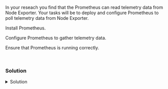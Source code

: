 In your reseach you find that the Prometheus can read telemetry data from Node Exporter. Your tasks will be to deploy and configure Prometheus to poll telemetry data from Node Exporter.

Install Prometheus.

Configure Prometheus to gather telemetry data.

Ensure that Prometheus is running correctly.

<br>

### Solution
<details>
<summary>Solution</summary>

Setup your server for Prometheus install

```plain
useradd prometheus
```{{exec}}

```plain
mkdir /var/lib/prometheus
```{{exec}}

Download and extract Prometheus and required tools.

```plain
wget https://github.com/prometheus/prometheus/releases/download/v2.42.0-rc.0/prometheus-2.42.0-rc.0.linux-amd64.tar.gz  -P /tmp
tar xvfz /tmp/prometheus-2.42.0-rc.0.linux-amd64.tar.gz -C /var/lib/prometheus/ --strip-components=1
cp /var/lib/prometheus/prometheus /usr/bin/prometheus
```{{exec}}

Change ownership of /var/lib/prometheus so that prometheus user can start the service

```plain
chown -R prometheus:prometheus /var/lib/prometheus/
```{{exec}}

Create a directory and copy over the configuration for prometheus

```plain
mkdir /etc/prometheus
cp /answers/prometheus.yml /etc/prometheus/prometheus.yml
```{{exec}}

View the file and look at the configuration

```plain
cat /etc/prometheus/prometheus.yml
```{{exec}}

Copy over the prometheus.service file so that systemd can control and start prometheus

```plain
cp /answers/prometheus.service /etc/systemd/system/prometheus.service
```{{exec}}

View the file and look at the configuration

```plain
cat /etc/systemd/system/prometheus.service
```{{exec}}

Start the Prometheus Service

```plain
systemctl daemon-reload
systemctl start prometheus
```{{exec}}

Verify that Prometheus is working

```plain
systemctl status prometheus.service --no-pager
ps -ef | grep [p]rometheus
```{{exec}}

You can also access prometheus via this link:

{{TRAFFIC_HOST1_9090}}

</details>